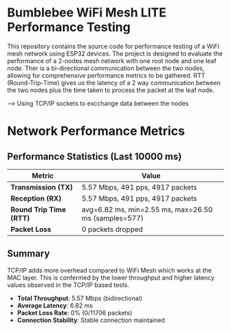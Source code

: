 # Bumblebee WiFi Mesh LITE Performance Testing
This repository contains the source code for performance testing of a WiFi mesh network using ESP32 devices. The project is designed to evaluate the performance of a 2-nodes mesh network with one root node and one leaf node. Ther is a bi-directional communication between the two nodes, allowing for comprehensive performance metrics to be gathered. RTT (Round-Trip-Time) gives us the latency of a 2 way communication between the two nodes plus the time taken to process the packet at the leaf node.

--> Using TCP/IP sockets to excchange data between the nodes

# Network Performance Metrics

## Performance Statistics (Last 10000 ms)

| Metric | Value |
|--------|-------|
| **Transmission (TX)** | 5.57 Mbps, 491 pps, 4917 packets |
| **Reception (RX)** | 5.57 Mbps, 491 pps, 4917 packets |
| **Round Trip Time (RTT)** | avg=6.82 ms, min=2.55 ms, max=26.50 ms (samples=577) |
| **Packet Loss** | 0 packets dropped |

## Summary

TCP/IP adds more overhead compared to WiFi Mesh which works at the MAC layer. This is confermed by the lower throughput and higher latency values observed in the TCP/IP based tests.

- **Total Throughput**: 5.57 Mbps (bidirectional)
- **Average Latency**: 6.82 ms
- **Packet Loss Rate**: 0% (0/11706 packets)
- **Connection Stability**: Stable connection maintained
